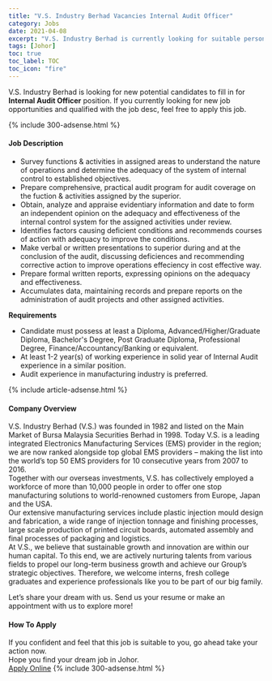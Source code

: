 ```yaml
---
title: "V.S. Industry Berhad Vacancies Internal Audit Officer" 
category: Jobs 
date: 2021-04-08 
excerpt: "V.S. Industry Berhad is currently looking for suitable person to fill in the Internal Audit Officer which based in Johor" 
tags: [Johor] 
toc: true 
toc_label: TOC 
toc_icon: "fire" 
--- 
```


<p>V.S. Industry Berhad is looking for new potential candidates to fill in for <b>Internal Audit Officer</b> position. If you currently looking for new job opportunities and qualified with the job desc, feel free to apply this job.
</p>{% include 300-adsense.html %} 
<div><div><h4>Job Description</h4></div><div><div><span><div><ul><li>Survey functions &amp; activities in assigned areas to understand the nature of operations and determine the adequacy of the system of internal control to established objectives.&#160;</li><li>Prepare comprehensive, practical audit program for audit coverage on the fuction &amp; activities assigned by the superior.</li><li>Obtain, analyze and appraise evidentiary information and date to form an independent opinion on the adequacy and effectiveness of the internal control system for the assigned activities under review.</li><li>Identifies factors causing deficient conditions and recommends courses of action with adequacy to improve the conditions.</li><li>Make verbal or written presentations to superior during and at the conclusion of the audit, discussing deficiences and recommending corrective action to improve operations effeciency in cost effective way.</li><li>Prepare formal written reports, expressing opinions on the adequacy and effectiveness.</li><li>Accumulates data, maintaining records and prepare reports on the administration of audit projects and other assigned activities.</li></ul><div><strong>Requirements</strong></div><ul><li>Candidate must possess at least a Diploma, Advanced/Higher/Graduate Diploma, Bachelor's Degree, Post Graduate Diploma, Professional Degree, Finance/Accountancy/Banking or equivalent.</li><li>At least 1-2 year(s) of working experience in solid year of Internal Audit experience in a similar position.</li><li>Audit experience in manufacturing industry is preferred.</li></ul></div></span></div></div></div> 
{% include article-adsense.html %} 
<div><div><h4>Company Overview</h4></div><div><div><span><div><div>
<div>V.S. Industry Berhad (V.S.) was founded in 1982 and listed on the Main Market of Bursa Malaysia Securities Berhad in 1998. Today V.S. is a leading integrated Electronics Manufacturing Services (EMS) provider in the region; we are now ranked alongside top global EMS providers &#8211; making the list into the world&#8217;s top 50 EMS providers for 10 consecutive years from 2007 to 2016.</div>
<div>Together with our overseas investments, V.S. has collectively employed a workforce of more than 10,000 people in order to offer one stop manufacturing solutions to world-renowned customers from Europe, Japan and the USA.</div>
<div>Our extensive manufacturing services include plastic injection mould design and fabrication, a wide range of injection tonnage and finishing processes, large scale production of printed circuit boards, automated assembly and final processes of packaging and logistics.</div>
<div>At V.S., we believe that sustainable growth and innovation are within our human capital. To this end, we are actively nurturing talents from various fields to propel our long-term business growth and achieve our Group&#8217;s strategic objectives. Therefore, we welcome interns, fresh college graduates and experience professionals like you to be part of our big family.</div>


Let&#8217;s share your dream with us. Send us your resume or make an appointment with us to explore more!</div></div></span></div></div></div> 
#### How To Apply 
If you confident and feel that this job is suitable to you, go ahead take your action now. <br/> 
Hope you find your dream job in Johor. <br/> 
<a href="https://www.jobstreet.com.my/en/job/internal-audit-officer-4529369?jobId=jobstreet-my-job-4529369&" class="btn btn--info" target="_blank" rel="nofollow noopenner">Apply Online</a> 
{% include 300-adsense.html %} 
